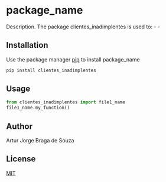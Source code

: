 # package_name

Description. 
The package clientes_inadimplentes is used to:
	- 
	-

## Installation

Use the package manager [pip](https://pip.pypa.io/en/stable/) to install package_name

```bash
pip install clientes_inadimplentes
```

## Usage

```python
from clientes_inadimplentes import file1_name
file1_name.my_function()
```

## Author
Artur Jorge Braga de Souza

## License
[MIT](https://choosealicense.com/licenses/mit/)